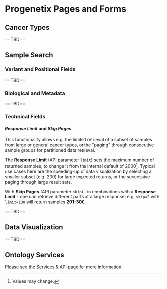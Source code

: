 # Progenetix Pages and Forms

## Cancer Types

==TBD==

## Sample Search

### Variant and Positional Fields

==TBD==

### Biological and Metadata

==TBD==

### Technical Fields

#### _Response Limit_ and _Skip Pages_

This functionality allows e.g. the limited retrieval of
a subset of samples from large or general cancer types, or the "paging" through consecutive
sample groups for partitioned data retrieval.

The **Response Limit** (API parameter `limit`) sets the maximum number of returned
samples, to change it from the internal default of 2000[^1]. Typical use cases here are
the speeding-up of data visualization by selecting a smaller subset (e.g. 200) for
large expected returns, or the successive paging through large result sets.

With **Skip Pages** (API parameter `skip`) - in combinations with a **Response Limit** - one can retrieve
different parts of a large response; e.g. `skip=2` with `limit=100` will return
samples **201-300**.

==TBD==

## Data Visualization

==TBD==

## Ontology Services

Please see the [Services & API](services.md) page for more information.


[^1]: Values may change.